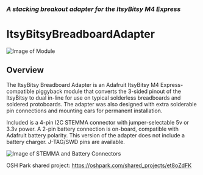 ### _A stacking breakout adapter for the ItsyBitsy M4 Express_

# ItsyBitsyBreadboardAdapter

![Image of Module](https://github.com/CedarGroveStudios/ItsyBitsyBreadboardAdapter/blob/master/photos/ItsyBitsy_breadboard_social.png)

## Overview
The ItsyBitsy Breadboard Adapter is an Adafruit ItsyBitsy M4 Express-compatible piggyback module that converts the 3-sided pinout of the ItsyBitsy to dual in-line for use on typical solderless breadboards and soldered protoboards. The adapter was also designed with extra solderable pin connections and mounting ears for permanent installation.

Included is a 4-pin I2C STEMMA connector with jumper-selectable 5v or 3.3v power. A 2-pin battery connection is on-board, compatible with Adafruit battery polarity. This version of the adapter does not include a battery charger. J-TAG/SWD pins are available.

![Image of STEMMA and Battery Connectors](https://github.com/CedarGroveStudios/ItsyBitsyBreadboardAdapter/blob/master/photos/ItsyBitsy_breadboard_glam_stemma.png)

OSH Park shared project: https://oshpark.com/shared_projects/et8oZdFK
